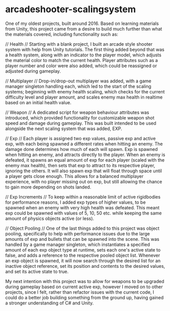 # arcadeshooter-scalingsystem

One of my oldest projects, built around 2016. Based on learning materials from Unity, this project came from a desire to build much further than what the materials covered, including functionality such as:

// Health // 
Starting with a blank project, I built an arcade style shooter system with help from Unity tutorials. The first thing added beyond that was a health system, along with an indicator to the player model, which adjusts the material color to match the current health. Player attributes such as a player number and color were also added, which could be reassigned or adjusted during gameplay.

// Multiplayer // 
Drop-in/drop-out multiplayer was added, with a game manager singleton handling each, which led to the start of the scaling systems; beginning with enemy health scaling, which checks for the current difficulty level and player amount, and scales enemy max health in realtime based on an initial health value.

// Weapon // 
A dedicated script for weapon behaviour attributes was introduced, which provided functionality for customizable weapon shot speed and damage during gameplay. This was built intended to be used alongside the next scaling system that was added, EXP.

// Exp // 
Each player is assigned two exp values, passive exp and active exp, with each being spawned a different rates when hitting an enemy. The damage done determines how much of each will spawn. Exp is spawned when hitting an enemy, and attracts directly to the player. When an enemy is defeated, it spawns an equal amount of exp for each player (scaled with the enemy max health), then sets that exp to attract to its respective player, ignoring the others. It will also spawn exp that will float through space until a player gets close enough. This allows for a balanced multiplayer experience, with no player missing out on exp, but still allowing the chance to gain more depending on shots landed.

// Exp Increments // 
To keep within a reasonable limit of active rigidbodies for performance reasons, I added exp types of higher values, to be spawned when an enemy with very high health was defeated. This meant exp could be spawned with values of 5, 10, 50 etc. while keeping the same amount of physics objects active (or less).

// Object Pooling // 
One of the last things added to this project was object pooling, specifically to help with performance issues due to the large amounts of exp and bullets that can be spawned into the scene. This was handled by a game manager singleton, which instantiates a specified amount of each exp object type at runtime, sets each one's active state to false, and adds a reference to the respective pooled object list. Whenever an exp object is spawned, it will now search through the desired list for an inactive object reference, set its position and contents to the desired values, and set its active state to true.

My next intention with this project was to allow for weapons to be upgraded during gameplay based on current active exp, however I moved on to other projects, since I felt, rather than refactor issues with the current code, I could do a better job building something from the ground up, having gained a stronger understanding of C# and Unity.
